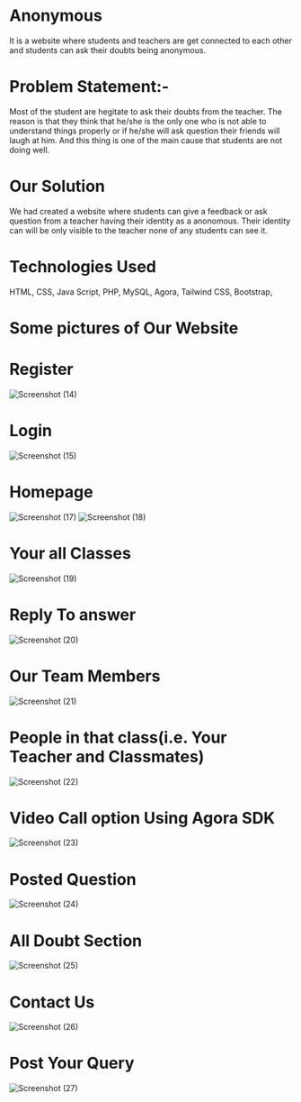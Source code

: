 # Anonymous

It is a website where students and teachers are get connected to each other and students can ask their doubts being anonymous.

# Problem Statement:-
Most of the student are hegitate to ask their doubts from the teacher. The reason is that they think that he/she is the only one who is not able to understand things properly or if he/she will ask  question their friends will laugh at him. And this thing is one of the main cause that students are not doing well.

# Our Solution
We had created a website where students can give a feedback or ask question from a teacher having their identity as a anonomous. Their identity can will be only visible to the teacher none of any students can see it.

# Technologies Used
HTML,
CSS,
Java Script,
PHP,
MySQL,
Agora,
Tailwind CSS,
Bootstrap,

# Some pictures of Our Website

# Register
![Screenshot (14)](https://user-images.githubusercontent.com/76553358/106350358-f499d380-62fa-11eb-8a68-8f8df5355a7a.png)

# Login
![Screenshot (15)](https://user-images.githubusercontent.com/76553358/106350364-fbc0e180-62fa-11eb-8a38-858e1d010441.png)

# Homepage
![Screenshot (17)](https://user-images.githubusercontent.com/76553358/106352513-c66fc000-6309-11eb-8119-47d483a3dd6d.png)
![Screenshot (18)](https://user-images.githubusercontent.com/76553358/106352516-c96ab080-6309-11eb-9525-997c592a771a.png)

# Your all Classes
![Screenshot (19)](https://user-images.githubusercontent.com/76553358/106379204-55471000-63d0-11eb-9db5-b7ecd4670da1.png)

# Reply To answer
![Screenshot (20)](https://user-images.githubusercontent.com/76553358/106379205-5710d380-63d0-11eb-80aa-76051ecd8a8e.png)

# Our Team Members
![Screenshot (21)](https://user-images.githubusercontent.com/76553358/106379206-58da9700-63d0-11eb-9b1c-162c517f4948.png)

# People in that class(i.e. Your Teacher and Classmates)
![Screenshot (22)](https://user-images.githubusercontent.com/76553358/106379208-5aa45a80-63d0-11eb-84e2-bd02ae024af4.png)

# Video Call option Using Agora SDK
![Screenshot (23)](https://user-images.githubusercontent.com/76553358/106379209-5bd58780-63d0-11eb-819e-43961f3e967f.png)

# Posted Question
![Screenshot (24)](https://user-images.githubusercontent.com/76553358/106379214-5d9f4b00-63d0-11eb-8edd-c839e38fc86b.png)

# All Doubt Section
![Screenshot (25)](https://user-images.githubusercontent.com/76553358/106379218-5f690e80-63d0-11eb-9280-dc4a1759cda1.png)

# Contact Us
![Screenshot (26)](https://user-images.githubusercontent.com/76553358/106379220-61cb6880-63d0-11eb-893a-08149b6fab8e.png)

# Post Your Query
![Screenshot (27)](https://user-images.githubusercontent.com/76553358/106379223-63952c00-63d0-11eb-91d6-c166aedd5f15.png)

